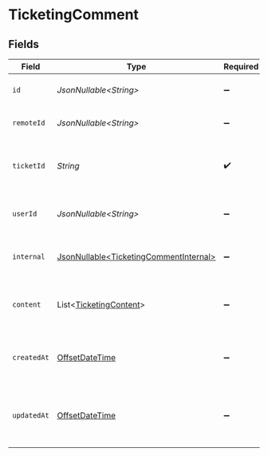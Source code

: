 # TicketingComment


## Fields

| Field                                                                                          | Type                                                                                           | Required                                                                                       | Description                                                                                    | Example                                                                                        |
| ---------------------------------------------------------------------------------------------- | ---------------------------------------------------------------------------------------------- | ---------------------------------------------------------------------------------------------- | ---------------------------------------------------------------------------------------------- | ---------------------------------------------------------------------------------------------- |
| `id`                                                                                           | *JsonNullable\<String>*                                                                        | :heavy_minus_sign:                                                                             | Unique identifier                                                                              | 8187e5da-dc77-475e-9949-af0f1fa4e4e3                                                           |
| `remoteId`                                                                                     | *JsonNullable\<String>*                                                                        | :heavy_minus_sign:                                                                             | Provider's unique identifier                                                                   | 8187e5da-dc77-475e-9949-af0f1fa4e4e3                                                           |
| `ticketId`                                                                                     | *String*                                                                                       | :heavy_check_mark:                                                                             | The ticket ID associated with the comment                                                      | ticket-001                                                                                     |
| `userId`                                                                                       | *JsonNullable\<String>*                                                                        | :heavy_minus_sign:                                                                             | The user who created the comment                                                               | user-001                                                                                       |
| `internal`                                                                                     | [JsonNullable\<TicketingCommentInternal>](../../models/components/TicketingCommentInternal.md) | :heavy_minus_sign:                                                                             | Whether the comment is internal                                                                | false                                                                                          |
| `content`                                                                                      | List\<[TicketingContent](../../models/components/TicketingContent.md)>                         | :heavy_minus_sign:                                                                             | Array of content associated with the comment                                                   |                                                                                                |
| `createdAt`                                                                                    | [OffsetDateTime](https://docs.oracle.com/javase/8/docs/api/java/time/OffsetDateTime.html)      | :heavy_minus_sign:                                                                             | The timestamp when the record was created                                                      | 2021-01-01T01:01:01.000Z                                                                       |
| `updatedAt`                                                                                    | [OffsetDateTime](https://docs.oracle.com/javase/8/docs/api/java/time/OffsetDateTime.html)      | :heavy_minus_sign:                                                                             | The timestamp when the record was last updated                                                 | 2021-01-01T01:01:01.000Z                                                                       |